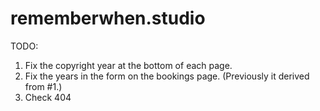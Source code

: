 # rememberwhen.studio

TODO:

1. Fix the copyright year at the bottom of each page.
2. Fix the years in the form on the bookings page. (Previously it derived from #1.)
3. Check 404
